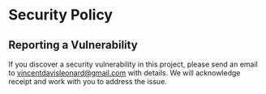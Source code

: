 # Security Policy

## Reporting a Vulnerability

If you discover a security vulnerability in this project, please send an email to vincentdavisleonard@gmail.com with details. We will acknowledge receipt and work with you to address the issue.
